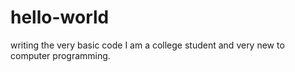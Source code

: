 # hello-world
writing the very basic code
I am a college student and very new to computer programming.
